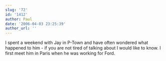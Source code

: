 ```yaml
---
slug: '72'
id: '1412'
author: Paul
date: '2006-04-03 23:25:39'
author_url: ''
---
```

I spent a weekend with Jay in P-Town and have often wondered what happened to him - if you are not tired of talking about I would like to know. I first meet him in Paris when he was working for Ford.
